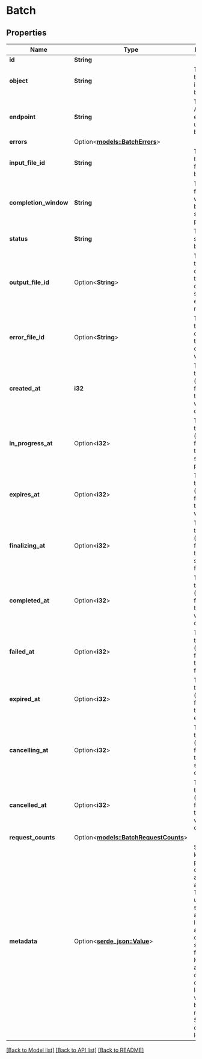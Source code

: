 # Batch

## Properties

Name | Type | Description | Notes
------------ | ------------- | ------------- | -------------
**id** | **String** |  | 
**object** | **String** | The object type, which is always `batch`. | 
**endpoint** | **String** | The OpenAI API endpoint used by the batch. | 
**errors** | Option<[**models::BatchErrors**](Batch_errors.md)> |  | [optional]
**input_file_id** | **String** | The ID of the input file for the batch. | 
**completion_window** | **String** | The time frame within which the batch should be processed. | 
**status** | **String** | The current status of the batch. | 
**output_file_id** | Option<**String**> | The ID of the file containing the outputs of successfully executed requests. | [optional]
**error_file_id** | Option<**String**> | The ID of the file containing the outputs of requests with errors. | [optional]
**created_at** | **i32** | The Unix timestamp (in seconds) for when the batch was created. | 
**in_progress_at** | Option<**i32**> | The Unix timestamp (in seconds) for when the batch started processing. | [optional]
**expires_at** | Option<**i32**> | The Unix timestamp (in seconds) for when the batch will expire. | [optional]
**finalizing_at** | Option<**i32**> | The Unix timestamp (in seconds) for when the batch started finalizing. | [optional]
**completed_at** | Option<**i32**> | The Unix timestamp (in seconds) for when the batch was completed. | [optional]
**failed_at** | Option<**i32**> | The Unix timestamp (in seconds) for when the batch failed. | [optional]
**expired_at** | Option<**i32**> | The Unix timestamp (in seconds) for when the batch expired. | [optional]
**cancelling_at** | Option<**i32**> | The Unix timestamp (in seconds) for when the batch started cancelling. | [optional]
**cancelled_at** | Option<**i32**> | The Unix timestamp (in seconds) for when the batch was cancelled. | [optional]
**request_counts** | Option<[**models::BatchRequestCounts**](Batch_request_counts.md)> |  | [optional]
**metadata** | Option<[**serde_json::Value**](.md)> | Set of 16 key-value pairs that can be attached to an object. This can be useful for storing additional information about the object in a structured format. Keys can be a maximum of 64 characters long and values can be a maximum of 512 characters long.  | [optional]

[[Back to Model list]](../README.md#documentation-for-models) [[Back to API list]](../README.md#documentation-for-api-endpoints) [[Back to README]](../README.md)


